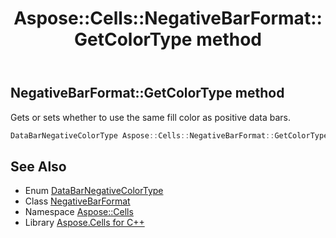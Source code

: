 ﻿---
title: Aspose::Cells::NegativeBarFormat::GetColorType method
linktitle: GetColorType
second_title: Aspose.Cells for C++ API Reference
description: 'Aspose::Cells::NegativeBarFormat::GetColorType method. Gets or sets whether to use the same fill color as positive data bars in C++.'
type: docs
weight: 1200
url: /cpp/aspose.cells/negativebarformat/getcolortype/
---
## NegativeBarFormat::GetColorType method


Gets or sets whether to use the same fill color as positive data bars.

```cpp
DataBarNegativeColorType Aspose::Cells::NegativeBarFormat::GetColorType()
```

## See Also

* Enum [DataBarNegativeColorType](../../databarnegativecolortype/)
* Class [NegativeBarFormat](../)
* Namespace [Aspose::Cells](../../)
* Library [Aspose.Cells for C++](../../../)
